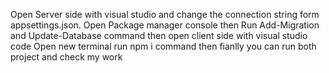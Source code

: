Open Server side with visual studio and change the connection string form appsettings.json. 
Open Package manager console then Run Add-Migration and Update-Database command
then open client side with visual studio code Open new terminal 
run npm i command
then fianlly you can run both project and check my work
